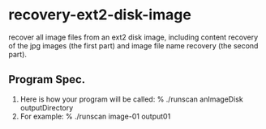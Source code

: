 # recovery-ext2-disk-image
recover all image files from an ext2 disk image, including content recovery of the jpg images (the first part) and image file name recovery (the second part).

## Program Spec.
1. Here is how your program will be called: % ./runscan anImageDisk outputDirectory
2. For example: % ./runscan image-01 output01
